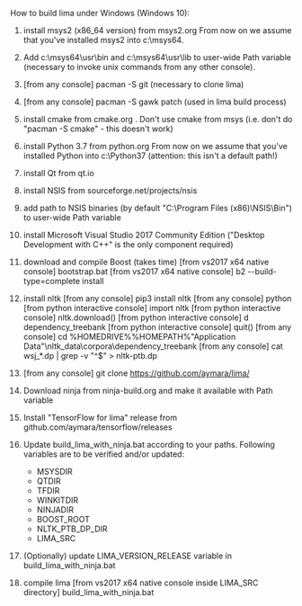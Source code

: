 How to build lima under Windows (Windows 10):

1. install msys2 (x86_64 version) from msys2.org
   From now on we assume that you've installed msys2 into c:\msys64.

2. Add c:\msys64\usr\bin and c:\msys64\usr\lib to user-wide Path variable (necessary to invoke unix commands from any other console).

3. [from any console] pacman -S git (necessary to clone lima)

4. [from any console] pacman -S gawk patch (used in lima build process)

5. install cmake from cmake.org . Don't use cmake from msys (i.e. don't do "pacman -S cmake" - this doesn't work)

6. install Python 3.7 from python.org
   From now on we assume that you've installed Python into c:\Python37 (attention: this isn't a default path!)

7. install Qt from qt.io

8. install NSIS from sourceforge.net/projects/nsis

9. add path to NSIS binaries (by default "C:\Program Files (x86)\NSIS\Bin") to user-wide Path variable

10. install Microsoft Visual Studio 2017 Community Edition ("Desktop Development with C++" is the only component required)

11. download and compile Boost (takes time)
    [from vs2017 x64 native console] bootstrap.bat
    [from vs2017 x64 native console] b2 --build-type=complete install

12. install nltk
    [from any console] pip3 install nltk
    [from any console] python
    [from python interactive console] import nltk
    [from python interactive console] nltk.download()
    [from python interactive console] d dependency_treebank
    [from python interactive console] quit()
    [from any console] cd %HOMEDRIVE%\%HOMEPATH%\"Application Data"\nltk_data\corpora\dependency_treebank
    [from any console] cat wsj_*.dp | grep -v "^$" > nltk-ptb.dp

13. [from any console] git clone https://github.com/aymara/lima/

14. Download ninja from ninja-build.org and make it available with Path variable

15. Install "TensorFlow for lima" release from github.com/aymara/tensorflow/releases

16. Update build_lima_with_ninja.bat according to your paths. Following variables are to be verified and/or updated:
    - MSYSDIR
    - QTDIR
    - TFDIR
    - WINKITDIR
    - NINJADIR
    - BOOST_ROOT
    - NLTK_PTB_DP_DIR
    - LIMA_SRC

17. (Optionally) update LIMA_VERSION_RELEASE variable in build_lima_with_ninja.bat

17. compile lima
    [from vs2017 x64 native console inside LIMA_SRC directory] build_lima_with_ninja.bat
